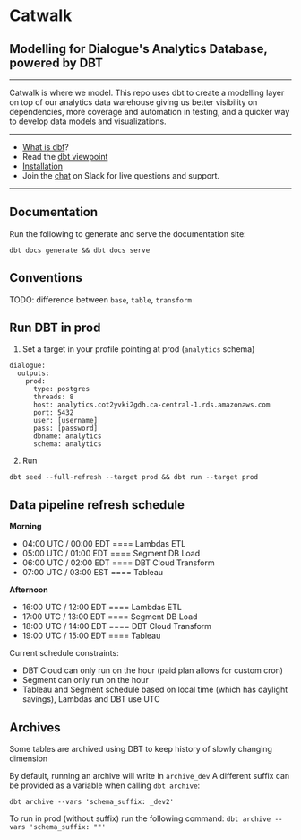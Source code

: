 # Catwalk

## Modelling for Dialogue's Analytics Database, powered by DBT

___

Catwalk is where we model. This repo uses dbt to create a modelling layer on 
top of our analytics data warehouse giving us better visibility on 
dependencies, more coverage and automation in testing, and a quicker way to
develop data models and visualizations.

---

- [What is dbt](https://dbt.readme.io/docs/overview)?
- Read the [dbt viewpoint](https://dbt.readme.io/docs/viewpoint)
- [Installation](https://dbt.readme.io/docs/installation)
- Join the [chat](http://ac-slackin.herokuapp.com/) on Slack for live questions and support.

---

## Documentation

Run the following to generate and serve the documentation site:
```
dbt docs generate && dbt docs serve
```


## Conventions

TODO: difference between `base`, `table`, `transform`

## Run DBT in prod


1. Set a target in your profile pointing at prod (`analytics` schema)
```
dialogue:
  outputs:
    prod:
      type: postgres
      threads: 8
      host: analytics.cot2yvki2gdh.ca-central-1.rds.amazonaws.com
      port: 5432
      user: [username]
      pass: [password]
      dbname: analytics
      schema: analytics
```

2. Run
```
dbt seed --full-refresh --target prod && dbt run --target prod
```

## Data pipeline refresh schedule

**Morning**

- 04:00 UTC / 00:00 EDT ==== Lambdas ETL
- 05:00 UTC / 01:00 EDT ==== Segment DB Load
- 06:00 UTC / 02:00 EDT ==== DBT Cloud Transform
- 07:00 UTC / 03:00 EST ==== Tableau

**Afternoon**

- 16:00 UTC / 12:00 EDT ==== Lambdas ETL
- 17:00 UTC / 13:00 EDT ==== Segment DB Load
- 18:00 UTC / 14:00 EDT ==== DBT Cloud Transform
- 19:00 UTC / 15:00 EDT ==== Tableau

Current schedule constraints:
- DBT Cloud can only run on the hour (paid plan allows for custom cron)
- Segment can only run on the hour
- Tableau and Segment schedule based on local time (which has daylight savings), Lambdas and DBT use UTC

## Archives

Some tables are archived using DBT to keep history of slowly changing dimension

By default, running an archive will write in `archive_dev`
A different suffix can be provided as a variable when calling `dbt archive`:

```dbt archive --vars 'schema_suffix: _dev2'```

To run in prod (without suffix) run the following command:
```dbt archive --vars 'schema_suffix: ""'```

